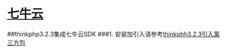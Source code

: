# [七牛云](http://developer.qiniu.com/code/v7/sdk/php.html)
##thinkphp3.2.3集成七牛云SDK
###1. 安装加引入请参考[thinkphh3.2.3引入第三方包](./thinkphh3.2.3引入第三方包)